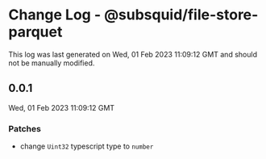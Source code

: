 # Change Log - @subsquid/file-store-parquet

This log was last generated on Wed, 01 Feb 2023 11:09:12 GMT and should not be manually modified.

## 0.0.1
Wed, 01 Feb 2023 11:09:12 GMT

### Patches

- change `Uint32` typescript type to `number`

